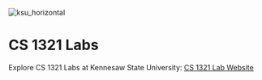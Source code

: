 ![ksu_horizontal](https://github.com/youpesh/CS1321/assets/25112850/3c9d3257-f9c1-4682-8b5a-8d003035107e)

# CS 1321 Labs

Explore CS 1321 Labs at Kennesaw State University: [CS 1321 Lab Website](https://www.kennesaw.edu/ccse/first-year-experience/cse-1321-lab.php)
